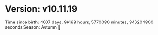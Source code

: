 # Version: v10.11.19
Time since birth: 4007 days, 96168 hours, 5770080 minutes, 346204800 seconds
Season: Autumn 🍁
